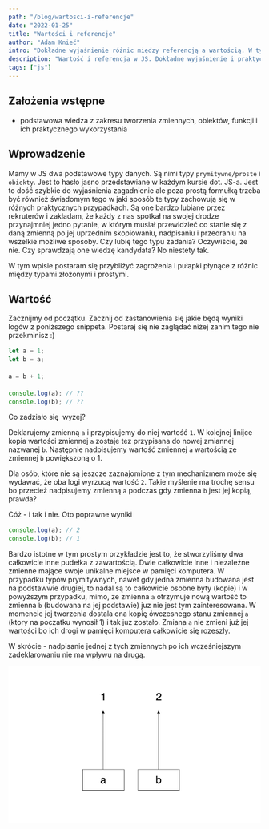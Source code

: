 ```yaml
---
path: "/blog/wartosci-i-referencje"
date: "2022-01-25"
title: "Wartości i referencje"
author: "Adam Knieć"
intro: "Dokładne wyjaśnienie różnic między referencją a wartością. W tym wpisie poznamy jakie pułapki czekają na developerów nie znających tych zagadnień"
description: "Wartość i referencja w JS. Dokładne wyjaśnienie i praktyczne przykłady"
tags: ["js"]
---
```


## Założenia wstępne

- podstawowa wiedza z zakresu tworzenia zmiennych, obiektów, funkcji i ich praktycznego wykorzystania

## Wprowadzenie

Mamy w JS dwa podstawowe typy danych. Są nimi typy `prymitywne/proste` i `obiekty`.
Jest to hasło jasno przedstawiane w każdym kursie dot. JS-a. Jest to dość szybkie do wyjaśnienia zagadnienie ale poza prostą formułką trzeba być również świadomym tego w jaki sposób te typy zachowują się w różnych praktycznych przypadkach.
Są one bardzo lubiane przez rekruterów i zakładam, że każdy z nas spotkał na swojej drodze przynajmniej jedno pytanie, w którym musiał przewidzieć co stanie się z daną zmienną po jej uprzednim skopiowaniu, nadpisaniu i przeoraniu na wszelkie możliwe sposoby. Czy lubię tego typu zadania? Oczywiście, że nie. Czy sprawdzają one wiedzę kandydata? No niestety tak.

W tym wpisie postaram się przybliżyć zagrożenia i pułapki płynące z różnic między typami złożonymi i prostymi.

## Wartość

Zacznijmy od początku. Zacznij od zastanowienia się jakie będą wyniki logów z poniższego snippeta. Postaraj się nie zaglądać niżej zanim tego nie przekminisz :)

```javascript
let a = 1;
let b = a;

a = b + 1;

console.log(a); // ??
console.log(b); // ??
```

Co zadziało się  wyżej?

Deklarujemy zmienną `a` i przypisujemy do niej wartość `1`.
W kolejnej linijce kopia wartości zmiennej `a` zostaje tez przypisana do nowej zmiannej nazwanej `b`. Następnie nadpisujemy wartość zmiennej `a` wartością ze zmiennej `b` powiększoną o 1.

Dla osób, które nie są jeszcze zaznajomione z tym mechanizmem może się wydawać, że oba logi wyrzucą wartość `2`. Takie myślenie ma trochę sensu bo przecież nadpisujemy zmienną `a` podczas gdy zmienna `b` jest jej kopią, prawda?

Cóż - i tak i nie. Oto poprawne wyniki

```javascript
console.log(a); // 2
console.log(b); // 1
```

Bardzo istotne w tym prostym przykładzie jest to, że stworzyliśmy dwa całkowicie inne pudełka z zawartością. Dwie całkowicie inne i niezależne zmienne mające swoje unikalne miejsce w pamięci komputera. W przypadku typów prymitywnych, nawet gdy jedna zmienna budowana jest na podstawwie drugiej, to nadal są to całkowicie osobne byty (kopie) i w powyższym przypadku, mimo, ze zmienna `a` otrzymuje nową wartość to zmienna `b` (budowana na jej podstawie) juz nie jest tym zainteresowana. W momencie jej tworzenia dostala ona kopię ówczesnego stanu zmiennej `a` (ktory na poczatku wynosił 1) i tak juz zostało. Zmiana `a` nie zmieni już jej wartości bo ich drogi w pamięci komputera całkowicie się rozeszły.

W skrócie - nadpisanie jednej z tych zmiennych po ich wcześniejszym zadeklarowaniu nie ma wpływu na drugą.

<img src="../2022-01-25 value-reference/imgs/values-diagram.png" />
